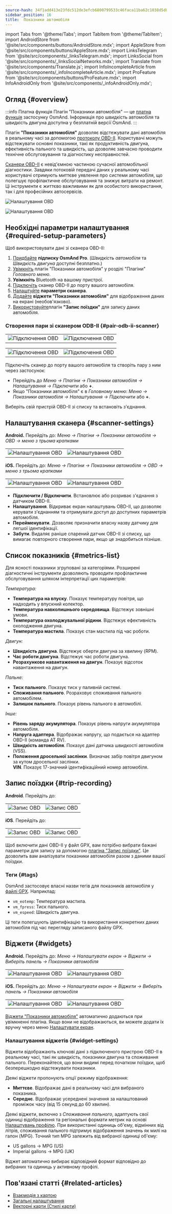 ```yaml
---
source-hash: 34f1add413e23fdc512de3efcb6800799533c46faca11ba62c1038d5d85b2b79
sidebar_position: 16
title:  Показники автомобіля
---
```


import Tabs from '@theme/Tabs';
import TabItem from '@theme/TabItem';
import AndroidStore from '@site/src/components/buttons/AndroidStore.mdx';
import AppleStore from '@site/src/components/buttons/AppleStore.mdx';
import LinksTelegram from '@site/src/components/_linksTelegram.mdx';
import LinksSocial from '@site/src/components/_linksSocialNetworks.mdx';
import Translate from '@site/src/components/Translate.js';
import InfoIncompleteArticle from '@site/src/components/_infoIncompleteArticle.mdx';
import ProFeature from '@site/src/components/buttons/ProFeature.mdx';
import InfoAndroidOnly from '@site/src/components/_infoAndroidOnly.mdx';

## Огляд {#overview}

:::info Платна функція
Плагін "Показники автомобіля" — це [платна функція](../purchases/index.md) застосунку OsmAnd. Інформація про швидкість автомобіля та швидкість двигуна доступна у безплатній версії OsmAnd.
:::

Плагін **"Показники автомобіля"** дозволяє відстежувати дані автомобіля в реальному часі за допомогою [протоколу OBD-II](https://en.wikipedia.org/wiki/OBD-II_PIDs). Користувачі можуть відстежувати основні показники, такі як продуктивність двигуна, ефективність пального та швидкість, що дозволяє завчасно проводити технічне обслуговування та діагностику несправностей.  

[Сканери OBD-II](https://en.wikipedia.org/wiki/ELM327) є невід'ємною частиною сучасної автомобільної діагностики. Завдяки потоковій передачі даних у реальному часі користувачі отримують миттєве уявлення про системи автомобіля, що полегшує профілактичне обслуговування та знижує витрати на ремонт. Ці інструменти є життєво важливими як для особистого використання, так і для професійних автосервісів.

<Tabs groupId="operating-systems" queryString="current-os">

<TabItem value="android" label="Android">

![Налаштування OBD](@site/static/img/plugins/obd/obd_overview_2.png)

</TabItem>

<TabItem value="ios" label="iOS">

![Налаштування OBD](@site/static/img/plugins/obd/obd_overview_ios.png)

</TabItem>

</Tabs>


## Необхідні параметри налаштування {#required-setup-parameters}

Щоб використовувати дані зі сканера OBD-II:

1. [Придбайте](../purchases/) **підписку OsmAnd Pro**. (*Швидкість автомобіля* та *Швидкість двигуна* доступні безплатно.)  
2. [Увімкніть](../plugins/index.md#enable--disable) плагін "Показники автомобіля" у розділі "Плагіни" *Головного меню*.
3. **Увімкніть** Bluetooth на вашому пристрої.
4. [Підключіть](#pair-odb-ii-scanner) сканер OBD-II до порту вашого автомобіля.
5. [Налаштуйте](#scanner-settings) **параметри сканера**.
6. [Додайте](#widgets) **віджети "Показники автомобіля"** для відображення даних на екрані (необов'язково).
7. [Використовуйте](#trip-recording)плагін **"Запис поїздки"** для запису даних автомобіля.


### Створення пари зі сканером ODB-II {#pair-odb-ii-scanner}


<Tabs groupId="operating-systems" queryString="current-os">

<TabItem value="android" label="Android">

|  |  |
|--|--|
|![Підключення OBD](@site/static/img/plugins/obd/obd_connect.png)|![Підключення OBD](@site/static/img/plugins/obd/obd_connect_2.png)|

</TabItem>

<TabItem value="ios" label="iOS">

|  |  |
|--|--|
|![Підключення OBD](@site/static/img/plugins/obd/obd_connect_ios.png)|![Підключення OBD](@site/static/img/plugins/obd/obd_connect_ios_2.png)|

</TabItem>

</Tabs>

Підключіть сканер до порту вашого автомобіля та створіть пару з ним через застосунок:

- Перейдіть до *Меню → Плагіни → Показники автомобіля → Налаштування → Підключити* або **+**.
- Якщо "Показники автомобіля" є в *Головному меню*:  *Меню → Показники автомобіля → Налаштування → Підключити* або **+**.

Виберіть свій пристрій OBD-II зі списку та встановіть з'єднання.


## Налаштування сканера {#scanner-settings}

<Tabs groupId="operating-systems" queryString="current-os">

<TabItem value="android" label="Android">

**Android.** Перейдіть до: *Меню → Плагіни → Показники автомобіля → OBD → меню з трьома крапками*

|  |  |
|--|--|
|![Налаштування OBD](@site/static/img/plugins/obd/obd_settings.png)|![Налаштування OBD](@site/static/img/plugins/obd/obd_settings_1.png)|


</TabItem>

<TabItem value="ios" label="iOS">

**iOS.** Перейдіть до: *Меню → Плагіни → Показники автомобіля → OBD → меню з трьома крапками*

|  |  |
|--|--|
|![Налаштування OBD](@site/static/img/plugins/obd/obd_settings_ios.png)|![Налаштування OBD](@site/static/img/plugins/obd/obd_settings_ios_1.png)|

</TabItem>

</Tabs>

- **Підключити / Відключити**. Встановлює або розриває з'єднання з датчиком OBD-II.
- **Налаштування**. Відкриває екран налаштувань OBD-II, що дозволяє керувати з'єднанням та отримувати доступ до доступних параметрів автомобіля.
- **Перейменувати**. Дозволяє призначити власну назву датчику для легшої ідентифікації.
- **Забути**. Видаляє раніше спарений датчик OBD-II зі списку, що вимагає повторного створення пари, якщо це знадобиться пізніше.


## Список показників {#metrics-list}

Для ясності показники згруповані за категоріями. Розширені діагностичні інструменти дозволяють проводити профілактичне обслуговування шляхом інтерпретації цих параметрів:

*Температура:*

- **Температура на впуску**. Показує температуру повітря, що надходить у впускний колектор.
- **Температура навколишнього середовища**. Відстежує зовнішні умови.
- **Температура охолоджувальної рідини**. Відстежує ефективність охолодження двигуна.
- **Температура мастила**. Показує стан мастила під час роботи.

*Двигун:*

- **Швидкість двигуна**. Відстежує оберти двигуна за хвилину (RPM).
- **Час роботи двигуна**. Відстежує час роботи двигуна.
- **Розрахункове навантаження на двигун**. Показує відсоток навантаження на двигун.

*Пальне:*

- **Тиск пального**. Показує тиск у паливній системі.
- **Споживання пального**. Розраховує споживання пального автомобілем.
- **Залишок пального**. Показує рівень пального в автомобілі.

*Інше:*

- **Рівень заряду акумулятора**. Показує рівень напруги акумулятора автомобіля.
- **Напруга адаптера**. Відображає напругу, що подається на адаптер OBD-II (команда AT RV).
- **Швидкість автомобіля**. Показує дані датчика швидкості автомобіля (VSS).
- **Положення дросельної заслінки**. Визначає забір повітря двигуном за кутом дросельної заслінки.  
  **VIN**. Показує 17-значний ідентифікаційний номер автомобіля.


## Запис поїздки {#trip-recording}


<Tabs groupId="operating-systems" queryString="current-os">

<TabItem value="android" label="Android">

**Android**. Перейдіть до: *<Translate android="true" ids="shared_string_menu,plugins_menu_group,record_plugin_name,shared_string_settings,data_settings,record_obd_data"/>*

| | |
|--|--|
|![Запис OBD](@site/static/img/plugins/obd/obd_recording.png)| ![Запис OBD](@site/static/img/plugins/obd/obd_recording_1.png)|


</TabItem>

<TabItem value="ios" label="iOS">

**iOS**. Перейдіть до: *<Translate ios="true" ids="shared_string_menu,plugins_menu_group,record_plugin_name,shared_string_settings,data_settings,obd_plugin_name"/>*

| | |
|--|--|
|![Запис OBD](@site/static/img/plugins/obd/obd_recording_ios.png)| ![Запис OBD](@site/static/img/plugins/obd/obd_recording_ios_1.png)|

</TabItem>

</Tabs>



Щоб включити дані OBD-II у файл GPX, вам потрібно вибрати бажані параметри для запису за допомогою [плагіна "Запис поїздки"](../plugins/trip-recording.md#recording-settings). Це дозволить вам аналізувати показники автомобіля разом з даними вашої поїздки.

### Теги {#tags}

OsmAnd застосовує власні назви тегів для показників автомобіля у [файлі GPX](../plugins/trip-recording.md#recorded-gpx-file). Наприклад:

- `vm_eotemp`: Температура мастила.
- `vm_fpress`: Тиск пального.
- `vm_espeed`: Швидкість двигуна.

Ці теги полегшують ідентифікацію та використання конкретних даних автомобіля під час перегляду записаного файлу GPX.


## Віджети {#widgets}

<Tabs groupId="operating-systems" queryString="current-os">

<TabItem value="android" label="Android">

**Android.** Перейдіть до: *Меню → Налаштувати екран → Віджети → Виберіть панель → Показники автомобіля*

| | |
|--|--|
|![Налаштування OBD](@site/static/img/plugins/obd/obd_widget_1.png)| ![Налаштування OBD](@site/static/img/plugins/obd/obd_widget.png)|


</TabItem>

<TabItem value="ios" label="iOS">

**iOS.** Перейдіть до: *Меню → Налаштувати екран → Віджети → Виберіть панель → Показники автомобіля*

| | |
|--|--|
|![Налаштування OBD](@site/static/img/plugins/obd/obd_widget_ios_1.png)| ![Налаштування OBD](@site/static/img/plugins/obd/obd_widget_ios.png)|

</TabItem>

</Tabs>



[Віджети "Показники автомобіля"](../widgets/info-widgets.md#vehicle-metrics-widgets) автоматично додаються при увімкненні плагіна. Якщо вони не відображаються, ви можете додати їх вручну через меню [Налаштувати екран](../widgets/configure-screen.md).

### Налаштування віджетів {#widget-settings}

Віджети відображають ключові дані з підключеного пристрою OBD-II в реальному часі, такі як швидкість, показники двигуна та споживання пального. Переконайтеся, що вони видимі перед початком поїздки, щоб безперешкодно відстежувати показники.

Деякі віджети пропонують опції режиму відображення:

- **Миттєве**. Відображає дані в реальному часі для вибраного показника.
- **Середнє**. Відображає усереднені значення за налаштований проміжок часу (від 15 секунд до 60 хвилин).

Деякі віджети, включно з *Споживання пального*, адаптують свої одиниці відображення та регіональні формати метрик на основі [Налаштувань профілю](https://osmand.net/docs/user/personal/profiles#units--formats). При використанні одиниць об'єму, відмінних від літрів, споживання пального підтримує відображення значень як милі на галон (MPG). Точний тип MPG залежить від вибраної одиниці об'єму:

- US gallons → MPG (US)
- Imperial gallons → MPG (UK)

Віджет автоматично вибирає відповідний формат відповідно до вибраних <Translate android="true" ids="routing_attr_length_name"/> та <Translate android="true" ids="shared_string_volume"/> одиниць у активному профілі.


## Пов'язані статті {#related-articles}

- [Взаємодія з картою](../../user/map/interact-with-map.md)
- [Загальні налаштування](../../user/personal/global-settings.md)
- [Векторні карти (Стилі карти)](../../user/map/vector-maps.md)